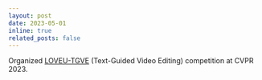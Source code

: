```yaml
---
layout: post
date: 2023-05-01
inline: true
related_posts: false
---
```


Organized [LOVEU-TGVE](https://sites.google.com/view/loveucvpr23/track4) (Text-Guided Video Editing) competition at CVPR 2023.